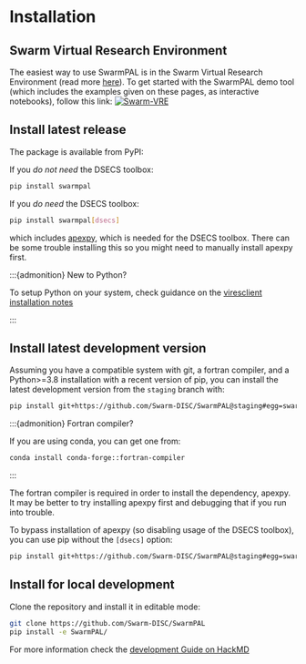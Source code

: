 # Installation

## Swarm Virtual Research Environment

The easiest way to use SwarmPAL is in the Swarm Virtual Research Environment
(read more [here](https://notebooks.vires.services/)). To get started with the
SwarmPAL demo tool (which includes the examples given on these pages, as
interactive notebooks), follow this link:
[![Swarm-VRE](https://img.shields.io/badge/%F0%9F%9A%80%20launch-Swarm--VRE-blue)](https://vre.vires.services/hub/user-redirect/git-pull?repo=https%3A%2F%2Fgithub.com%2Fsmithara%2Fswarmpal-demo&urlpath=lab%2Ftree%2Fswarmpal-demo%2FREADME.ipynb&branch=main)

## Install latest release

The package is available from PyPI:

If you _do not need_ the DSECS toolbox:

```bash
pip install swarmpal
```

If you _do need_ the DSECS toolbox:

```bash
pip install swarmpal[dsecs]
```

which includes [apexpy](https://github.com/aburrell/apexpy), which is needed for
the DSECS toolbox. There can be some trouble installing this so you might need
to manually install apexpy first.

:::{admonition} New to Python?

To setup Python on your system, check guidance on the
[viresclient installation notes](https://viresclient.readthedocs.io/en/latest/installation.html#recommended-setup-if-starting-without-python-already)

:::

## Install latest development version

Assuming you have a compatible system with git, a fortran compiler, and a
Python>=3.8 installation with a recent version of pip, you can install the
latest development version from the `staging` branch with:

```bash
pip install git+https://github.com/Swarm-DISC/SwarmPAL@staging#egg=swarmpal[dsecs]
```

:::{admonition} Fortran compiler?

If you are using conda, you can get one from:

```bash
conda install conda-forge::fortran-compiler
```

:::

The fortran compiler is required in order to install the dependency, apexpy. It
may be better to try installing apexpy first and debugging that if you run into
trouble.

To bypass installation of apexpy (so disabling usage of the DSECS toolbox), you
can use pip without the `[dsecs]` option:

```bash
pip install git+https://github.com/Swarm-DISC/SwarmPAL@staging#egg=swarmpal
```

## Install for local development

Clone the repository and install it in editable mode:

```bash
git clone https://github.com/Swarm-DISC/SwarmPAL
pip install -e SwarmPAL/
```

For more information check the
[development Guide on HackMD](https://hackmd.io/@swarm/dev/%2Ff6YIHfqxT9yL0giWJzhr_Q)
